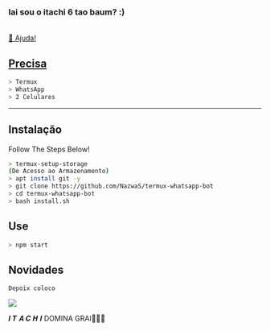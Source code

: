 ### Iai sou o itachi 6 tao baum? :)
<a href="https://github.com/ToinNetuh" >

<br>




<summary>🍙 Ajuda!</summary>

## Precisa

```bash
> Termux
> WhatsApp
> 2 Celulares
```

---


## Instalação
Follow The Steps Below!

```bash
> termux-setup-storage
(De Acesso ao Armazenamento)
> apt install git -y
> git clone https://github.com/NazwaS/termux-whatsapp-bot
> cd termux-whatsapp-bot
> bash install.sh
```

## Use

```bash
> npm start
```

## Novidades
```
Depoix coloco
```

<img src="https://raw.githubusercontent.com/NazwaS/NazwaS/main/img/tenor.gif">


𝑰 𝑻 𝑨 𝑪 𝑯 𝑰 DOMINA GRAI🤝😔🚩
